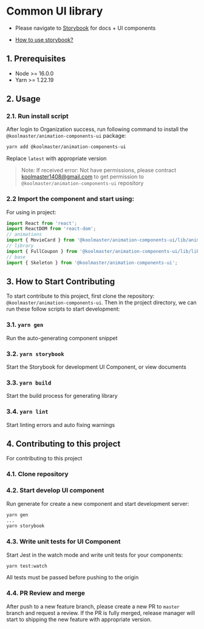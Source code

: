 # Common UI library

- Please navigate to [Storybook](https://ui-animation-components.netlify.app) for docs + UI components

- [How to use storybook?](https://storybook.js.org/docs/react/get-started/browse-stories)

## 1. Prerequisites

- Node >= 16.0.0
- Yarn >= 1.22.19

## 2. Usage

### 2.1. Run install script

After login to Organization success, run following command to install the `@koolmaster/animation-components-ui` package:

```sh
yarn add @koolmaster/animation-components-ui
```

Replace `latest` with appropriate version

> Note: If received error: Not have permissions, please contract koolmaster1408@gmail.com to get permission to `@koolmaster/animation-components-ui` repository

### 2.2 Import the component and start using:

For using in project:

```js
import React from 'react';
import ReactDOM from 'react-dom';
// animations
import { MovieCard } from '@koolmaster/animation-components-ui/lib/animations';
// library
import { FullCoupon } from '@koolmaster/animation-components-ui/lib/library';
// base
import { Skeleton } from '@koolmaster/animation-components-ui';
```

## 3. How to Start Contributing

To start contribute to this project, first clone the repository: `@koolmaster/animation-components-ui`. Then in the project directory, we can run these follow scripts to start development:

### 3.1. `yarn gen`

Run the auto-generating component snippet

### 3.2. `yarn storybook`

Start the Storybook for development UI Component, or view documents

### 3.3. `yarn build`

Start the build process for generating library

### 3.4. `yarn lint`

Start linting errors and auto fixing warnings

## 4. Contributing to this project

For contributing to this project

### 4.1. Clone repository

### 4.2. Start develop UI component

Run generate for create a new component and start development server:

```bash
yarn gen
...
yarn storybook
```

### 4.3. Write unit tests for UI Component

Start Jest in the watch mode and write unit tests for your components:

```bash
yarn test:watch
```

All tests must be passed before pushing to the origin

### 4.4. PR Review and merge

After push to a new feature branch, please create a new PR to `master` branch and request a review.
If the PR is fully merged, release manager will start to shipping the new feature with appropriate version.
